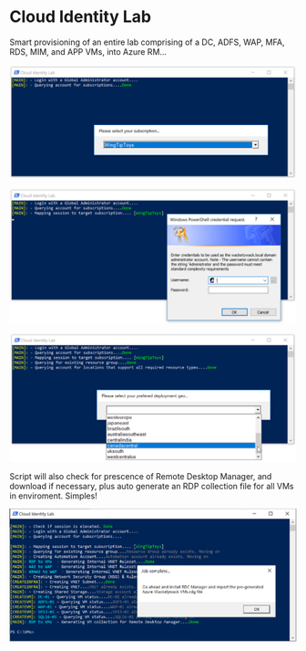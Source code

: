 # Cloud Identity Lab
Smart provisioning of an entire lab comprising of a DC, ADFS, WAP, MFA, RDS, MIM, and APP VMs, into Azure RM...

![Cloud-Identity-Lab](DocImages/1.png)

![Cloud-Identity-Lab](DocImages/2.png)

![Cloud-Identity-Lab](DocImages/3.png)

Script will also check for prescence of Remote Desktop Manager, and download if necessary, plus auto generate an 
RDP collection file for all VMs in enviroment. Simples!

![Cloud-Identity-Lab](DocImages/5.png)
